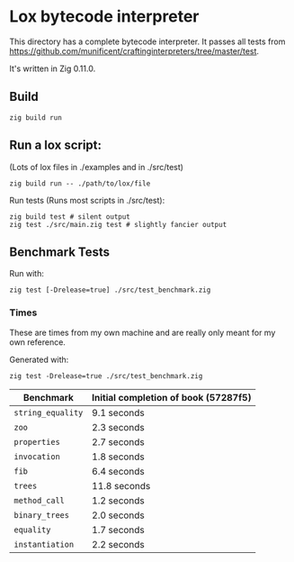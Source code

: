 # Lox bytecode interpreter

This directory has a complete bytecode interpreter. It passes all tests from
https://github.com/munificent/craftinginterpreters/tree/master/test.

It's written in Zig 0.11.0.

## Build

```
zig build run
```

## Run a lox script:

(Lots of lox files in ./examples and in ./src/test)

```
zig build run -- ./path/to/lox/file
```

Run tests (Runs most scripts in ./src/test):

```
zig build test # silent output
zig test ./src/main.zig test # slightly fancier output
```

## Benchmark Tests

Run with:

```
zig test [-Drelease=true] ./src/test_benchmark.zig
```

### Times

These are times from my own machine and are really only meant for my own reference.

Generated with:
```
zig test -Drelease=true ./src/test_benchmark.zig
```

| Benchmark         | Initial completion of book (57287f5) |
| ----------------- | ------------------------------------ |
| `string_equality` | 9.1  seconds                         |
| `zoo`             | 2.3  seconds                         |
| `properties`      | 2.7  seconds                         |
| `invocation`      | 1.8  seconds                         |
| `fib`             | 6.4  seconds                         |
| `trees`           | 11.8 seconds                         |
| `method_call`     | 1.2  seconds                         |
| `binary_trees`    | 2.0  seconds                         |
| `equality`        | 1.7  seconds                         |
| `instantiation`   | 2.2  seconds                         |
